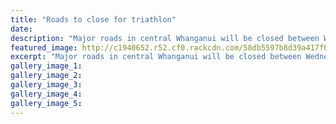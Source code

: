 ```yaml
---
title: "Roads to close for triathlon"
date: 
description: "Major roads in central Whanganui will be closed between Wednesday 29 March and Friday 31 March because of a triathlon..."
featured_image: http://c1940652.r52.cf0.rackcdn.com/58db5597b8d39a417f00021c/General-photo-Chron-Aquathlon-28-March.jpg
excerpt: "Major roads in central Whanganui will be closed between Wednesday 29 March and Friday 31 March because of a triathlon."
gallery_image_1: 
gallery_image_2: 
gallery_image_3: 
gallery_image_4: 
gallery_image_5: 
---
```

